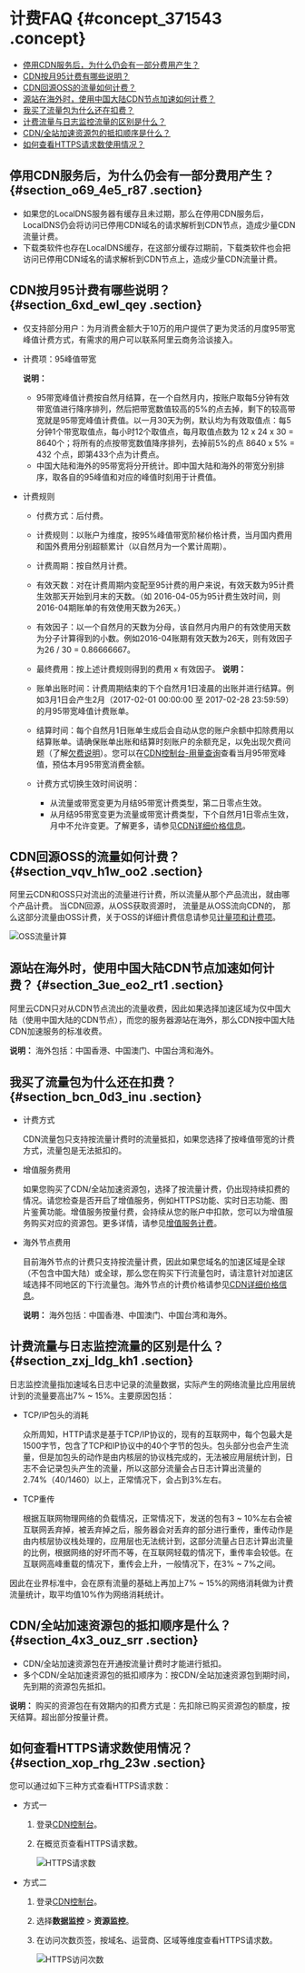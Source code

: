 # 计费FAQ {#concept_371543 .concept}

-   [停用CDN服务后，为什么仍会有一部分费用产生？](#section_o69_4e5_r87)
-   [CDN按月95计费有哪些说明？](#section_6xd_ewl_qey)
-   [CDN回源OSS的流量如何计费？](#section_vqv_h1w_oo2)
-   [源站在海外时，使用中国大陆CDN节点加速如何计费？](#section_3ue_eo2_rt1)
-   [我买了流量包为什么还在扣费？](#section_bcn_0d3_inu)
-   [计费流量与日志监控流量的区别是什么？](#section_zxj_ldg_kh1)
-   [CDN/全站加速资源包的抵扣顺序是什么？](#section_4x3_ouz_srr)
-   [如何查看HTTPS请求数使用情况？](#section_xop_rhg_23w)

## 停用CDN服务后，为什么仍会有一部分费用产生？ {#section_o69_4e5_r87 .section}

-   如果您的LocalDNS服务器有缓存且未过期，那么在停用CDN服务后，LocalDNS仍会将访问已停用CDN域名的请求解析到CDN节点，造成少量CDN流量计费。
-   下载类软件也存在LocalDNS缓存，在这部分缓存过期前，下载类软件也会把访问已停用CDN域名的请求解析到CDN节点上，造成少量CDN流量计费。

## CDN按月95计费有哪些说明？ {#section_6xd_ewl_qey .section}

-   仅支持部分用户：为月消费金额大于10万的用户提供了更为灵活的月度95带宽峰值计费方式，有需求的用户可以联系阿里云商务洽谈接入。
-   计费项：95峰值带宽

    **说明：** 

    -   95带宽峰值计费按自然月结算，在一个自然月内，按账户取每5分钟有效带宽值进行降序排列，然后把带宽数值较高的5%的点去掉，剩下的较高带宽就是95带宽峰值计费值。以一月30天为例，默认均为有效取值点：每5分钟1个带宽取值点，每小时12个取值点，每月取值点数为 12 x 24 x 30 = 8640个；将所有的点按带宽数值降序排列，去掉前5%的点 8640 x 5% = 432 个点，即第433个点为计费点。
    -   中国大陆和海外的95带宽将分开统计。即中国大陆和海外的带宽分别排序，取各自的95峰值和对应的峰值时刻用于计费值。
-   计费规则

    -   付费方式：后付费。
    -   计费规则：以账户为维度，按95%峰值带宽阶梯价格计费，当月国内费用和国外费用分别超额累计（以自然月为一个累计周期）。
    -   计费周期：按自然月计费。
    -   有效天数：对在计费周期内变配至95计费的用户来说，有效天数为95计费生效那天开始到月末的天数。（如 2016-04-05为95计费生效时间，则2016-04期账单的有效使用天数为26天。）
    -   有效因子：以一个自然月的天数为分母，该自然月内用户的有效使用天数为分子计算得到的小数。例如2016-04账期有效天数为26天，则有效因子为26 / 30 = 0.86666667。
    -   最终费用：按上述计费规则得到的费用 x 有效因子。
    **说明：** 

    -   账单出账时间：计费周期结束的下个自然月1日凌晨的出账并进行结算。例如3月1日会产生2月（2017-02-01 00:00:00 至 2017-02-28 23:59:59）的月95带宽峰值计费账单。
    -   结算时间：每个自然月1日账单生成后会自动从您的账户余额中扣除费用以结算账单。请确保账单出账和结算时刻账户的余额充足，以免出现欠费问题（了解[欠费说明](intl.zh-CN/产品定价/欠费说明.md#)）。您可以在[CDN控制台-用量查询](https://cdn.console.aliyun.com/?spm=a2c4g.11186623.2.8.d76365a8u9GLOM#/usage/usageQuery)查看当月95带宽峰值，预估本月95带宽消费金额。
    -   计费方式切换生效时间说明：
        -   从流量或带宽变更为月结95带宽计费类型，第二日零点生效。
        -   从月结95带宽变更为流量或带宽计费类型，下个自然月1日零点生效，月中不允许变更。了解更多，请参见[CDN详细价格信息](https://www.aliyun.com/price/product?spm=a2c4g.11186623.2.9.d76365a8u9GLOM#/cdn/detail)。

## CDN回源OSS的流量如何计费？ {#section_vqv_h1w_oo2 .section}

阿里云CDN和OSS只对流出的流量进行计费，所以流量从那个产品流出，就由哪个产品计费。 当CDN回源，从OSS获取资源时， 流量是从OSS流向CDN的， 那么这部分流量由OSS计费，关于OSS的详细计费信息请参见[计量项和计费项](../../../../../intl.zh-CN/计量计费/计量项和计费项.md#)。

![OSS流量计算](http://static-aliyun-doc.oss-cn-hangzhou.aliyuncs.com/assets/img/301655/156749282247996_zh-CN.png)

## 源站在海外时，使用中国大陆CDN节点加速如何计费？ {#section_3ue_eo2_rt1 .section}

阿里云CDN只对从CDN节点流出的流量收费，因此如果选择加速区域为仅中国大陆（使用中国大陆的CDN节点），而您的服务器源站在海外，那么CDN按中国大陆CDN加速服务的标准收费。

**说明：** 海外包括：中国香港、中国澳门、中国台湾和海外。

## 我买了流量包为什么还在扣费？ {#section_bcn_0d3_inu .section}

-   计费方式

    CDN流量包只支持按流量计费时的流量抵扣，如果您选择了按峰值带宽的计费方式，流量包是无法抵扣的。

-   增值服务费用

    如果您购买了CDN/全站加速资源包，选择了按流量计费，仍出现持续扣费的情况。请您检查是否开启了增值服务，例如HTTPS功能、实时日志功能、图片鉴黄功能。增值服务按量付费，会持续从您的账户中扣款，您可以为增值服务购买对应的资源包。更多详情，请参见[增值服务计费](intl.zh-CN/产品定价/计费方式/增值服务计费.md#)。

-   海外节点费用

    目前海外节点的计费只支持按流量计费，因此如果您域名的加速区域是全球（不包含中国大陆）或全球，那么您在购买下行流量包时，请注意针对加速区域选择不同地区的下行流量包。海外节点的计费价格请参见[CDN详细价格信息](https://www.aliyun.com/price/product?spm=a2c4g.11186623.2.10.1b444ee22Dxy8y#/cdn/detail)。

    **说明：** 海外包括：中国香港、中国澳门、中国台湾和海外。


## 计费流量与日志监控流量的区别是什么？ {#section_zxj_ldg_kh1 .section}

日志监控流量指加速域名日志中记录的流量数据，实际产生的网络流量比应用层统计到的流量要高出7% ~ 15%。主要原因包括：

-   TCP/IP包头的消耗

    众所周知，HTTP请求是基于TCP/IP协议的，现有的互联网中，每个包最大是1500字节，包含了TCP和IP协议中的40个字节的包头。包头部分也会产生流量，但是加包头的动作是由内核层的协议栈完成的，无法被应用层统计到，日志不会记录包头产生的流量，所以这部分流量会占日志计算出流量的2.74%（40/1460）以上，正常情况下，会占到3%左右。

-   TCP重传

    根据互联网物理网络的负载情况，正常情况下，发送的包有3 ~ 10%左右会被互联网丢弃掉，被丢弃掉之后，服务器会对丢弃的部分进行重传，重传动作是由内核层协议栈处理的，应用层也无法统计到，这部分流量占日志计算出流量的比例，根据网络的好坏而不等，在互联网轻载的情况下，重传率会较低。在互联网高峰重载的情况下，重传会上升，一般情况下，在3% ~ 7%之间。


因此在业界标准中，会在原有流量的基础上再加上7% ~ 15%的网络消耗做为计费流量统计，取平均值10%作为网络消耗统计。

## CDN/全站加速资源包的抵扣顺序是什么？ {#section_4x3_ouz_srr .section}

-   CDN/全站加速资源包在开通按流量计费时才能进行抵扣。
-   多个CDN/全站加速资源包的抵扣顺序为：按CDN/全站加速资源包到期时间，先到期的资源包先抵扣。

**说明：** 购买的资源包在有效期内的扣费方式是：先扣除已购买资源包的额度，按天结算。超出部分按量计费。

## 如何查看HTTPS请求数使用情况？ {#section_xop_rhg_23w .section}

您可以通过如下三种方式查看HTTPS请求数：

-   方式一
    1.  登录[CDN控制台](https://cdnnext.console.aliyun.com)。
    2.  在概览页查看HTTPS请求数。

        ![HTTPS请求数](http://static-aliyun-doc.oss-cn-hangzhou.aliyuncs.com/assets/img/301655/156749282257321_zh-CN.png)

-   方式二
    1.  登录[CDN控制台](https://cdnnext.console.aliyun.com)。
    2.  选择**数据监控** \> **资源监控**。
    3.  在访问次数页签，按域名、运营商、区域等维度查看HTTPS请求数。

        ![HTTPS访问次数](http://static-aliyun-doc.oss-cn-hangzhou.aliyuncs.com/assets/img/301655/156749282257322_zh-CN.png)



